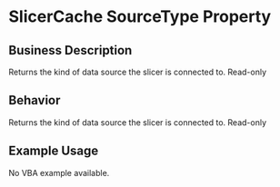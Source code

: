 # SlicerCache SourceType Property

## Business Description
Returns the kind of data source the slicer is connected to. Read-only

## Behavior
Returns the kind of data source the slicer is connected to. Read-only

## Example Usage
No VBA example available.